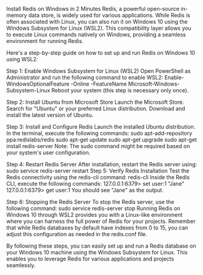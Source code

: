 Install Redis on Windows in 2 Minutes
Redis, a powerful open-source in-memory data store, is widely used for various applications. While Redis is often associated with Linux, you can also run it on Windows 10 using the Windows Subsystem for Linux (WSL2). This compatibility layer allows you to execute Linux commands natively on Windows, providing a seamless environment for running Redis.

Here's a step-by-step guide on how to set up and run Redis on Windows 10 using WSL2:

Step 1: Enable Windows Subsystem for Linux (WSL2)
Open PowerShell as Administrator and run the following command to enable WSL2:
Enable-WindowsOptionalFeature -Online -FeatureName Microsoft-Windows-Subsystem-Linux
Reboot your system (this step is necessary only once).

Step 2: Install Ubuntu from Microsoft Store
Launch the Microsoft Store. Search for "Ubuntu" or your preferred Linux distribution. Download and install the latest version of Ubuntu.

Step 3: Install and Configure Redis
Launch the installed Ubuntu distribution. In the terminal, execute the following commands:
sudo apt-add-repository ppa:redislabs/redis
sudo apt-get update
sudo apt-get upgrade
sudo apt-get install redis-server
Note: The sudo command might be required based on your system's user configuration.

Step 4: Restart Redis Server
After installation, restart the Redis server using:
sudo service redis-server restart
Step 5: Verify Redis Installation
Test the Redis connectivity using the redis-cli command:
redis-cli
Inside the Redis CLI, execute the following commands:
127.0.0.1:6379> set user:1 "Jane"
127.0.0.1:6379> get user:1
You should see "Jane" as the output.

Step 6: Stopping the Redis Server
To stop the Redis server, use the following command:
sudo service redis-server stop
Running Redis on Windows 10 through WSL2 provides you with a Linux-like environment where you can harness the full power of Redis for your projects. Remember that while Redis databases by default have indexes from 0 to 15, you can adjust this configuration as needed in the redis.conf file.

By following these steps, you can easily set up and run a Redis database on your Windows 10 machine using the Windows Subsystem for Linux. This enables you to leverage Redis for various applications and projects seamlessly.
